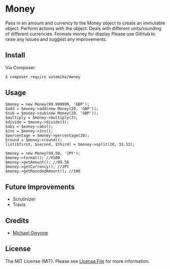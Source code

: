# Money

Pass in an amount and currency to the Money object to create an immutable object. Perform actions with the object.
Deals with different units/rounding of different currencies.
Formats money for display
Please use GitHub to raise any issues and suggest any improvements.

## Install

Via Composer

``` bash
$ composer require votemike/money
```

## Usage

```
$money = new Money(99.999999, 'GBP');
$add = $money->add(new Money(20, 'GBP'));
$sub = $money->sub(new Money(20, 'GBP'));
$multiply = $money->multiply(3);
$divide = $money->divide(3);
$abs = $money->abs();
$inv = $money->inv();
$percentage = $money->percentage(20);
$round = $money->round();
list($first, $second, $third) = $money->split(20, 33.33);

$money = new Money(99.50, 'JPY');
$money->format(); //¥100
$money->getAmount(); //99.50
$money->getCurrency(); //JPY
$money->getRoundedAmount(); //100
```

## Future Improvements

* Scrutinizer
* Travis

## Credits

- [Michael Gwynne](http://www.votemike.co.uk)

## License

The MIT License (MIT). Please see [License File](LICENSE.md) for more information.

[link-author]: https://github.com/votemike

